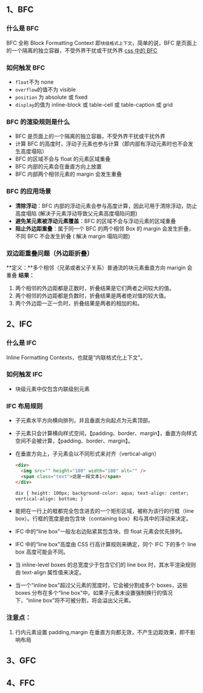 ## 1、BFC

### 什么是 BFC

BFC 全称 Block Formatting Context 即`块级格式上下文`，简单的说，BFC 是页面上的一个隔离的独立容器，不受外界干扰或干扰外界
[css 中的 BFC](https://x-front-team.github.io/2017/02/19/CSS%E4%B8%AD%E7%9A%84BFC/)

### 如何触发 BFC

- `float`不为 none
- `overflow`的值不为 visible
- `position` 为 absolute 或 fixed
- `display`的值为 inline-block 或 table-cell 或 table-caption 或 grid

### BFC 的渲染规则是什么

- BFC 是页面上的一个隔离的独立容器，不受外界干扰或干扰外界
- 计算 BFC 的高度时，浮动子元素也参与计算（即内部有浮动元素时也不会发生高度塌陷）
- BFC 的区域不会与 float 的元素区域重叠
- BFC 内部的元素会在垂直方向上放置
- BFC 内部两个相邻元素的 margin 会发生重叠

### BFC 的应用场景

- **清除浮动**：BFC 内部的浮动元素会参与高度计算，因此可用于清除浮动，防止高度塌陷 (解决子元素浮动导致父元素高度塌陷问题)
- **避免某元素被浮动元素覆盖**：BFC 的区域不会与浮动元素的区域重叠
- **阻止外边距重叠**：属于同一个 BFC 的两个相邻 Box 的 margin 会发生折叠，不同 BFC 不会发生折叠 ( 解决 margin 塌陷问题)

### 双边距重叠问题（外边距折叠）

**定义：**多个相邻（兄弟或者父子关系）普通流的块元素垂直方向 marigin 会重叠
**结果：**

1. 两个相邻的外边距都是正数时，折叠结果是它们两者之间较大的值。
2. 两个相邻的外边距都是负数时，折叠结果是两者绝对值的较大值。
3. 两个外边距一正一负时，折叠结果是两者的相加的和。

## 2、IFC

### 什么是 IFC

Inline Formatting Contexts，也就是“内联格式化上下文”。

### 如何触发 IFC

- 块级元素中仅包含内联级别元素

### IFC 布局规则

- 子元素水平方向横向排列，并且垂直方向起点为元素顶部。

- 子元素只会计算横向样式空间，【padding、border、margin】，垂直方向样式空间不会被计算，【padding、border、margin】。

- 在垂直方向上，子元素会以不同形式来对齐（vertical-align）

  ```html
  <div>
    <img src="" height="100" width="100" alt="" />
    <span class="text">这是一段文本1</span>
  </div>

  div { height: 100px; background-color: aqua; text-align: center;
  vertical-align: bottom; }
  ```

- 能把在一行上的框都完全包含进去的一个矩形区域，被称为该行的行框（line box）。行框的宽度是由包含块（containing box）和与其中的浮动来决定。

- IFC 中的“line box”一般左右边贴紧其包含块，但 float 元素会优先排列。

- IFC 中的“line box”高度由 CSS 行高计算规则来确定，同个 IFC 下的多个 line box 高度可能会不同。

- 当 inline-level boxes 的总宽度少于包含它们的 line box 时，其水平渲染规则由 text-align 属性值来决定。

- 当一个“inline box”超过父元素的宽度时，它会被分割成多个 boxes，这些 boxes 分布在多个“line box”中。如果子元素未设置强制换行的情况下，“inline box”将不可被分割，将会溢出父元素。

### 注意点：

1. 行内元素设置 padding,margin 在垂直方向都无效，不产生边距效果，即不影响布局

## 3、GFC

## 4、FFC
